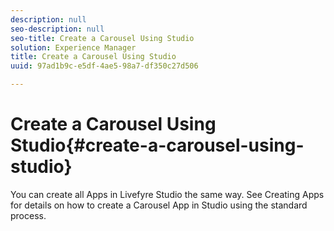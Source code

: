 ```yaml
---
description: null
seo-description: null
seo-title: Create a Carousel Using Studio
solution: Experience Manager
title: Create a Carousel Using Studio
uuid: 97ad1b9c-e5df-4ae5-98a7-df350c27d506

---
```


# Create a Carousel Using Studio{#create-a-carousel-using-studio}

You can create all Apps in Livefyre Studio the same way. See Creating Apps for details on how to create a Carousel App in Studio using the standard process.
